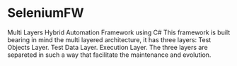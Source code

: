 # SeleniumFW
Multi Layers Hybrid Automation Framework using C#
This framework is built bearing in mind the multi layered architecture, it has three layers: 
  Test Objects Layer.
  Test Data Layer.
  Execution Layer.
 The three layers are separeted in such a way that facilitate the maintenance and evolution.
